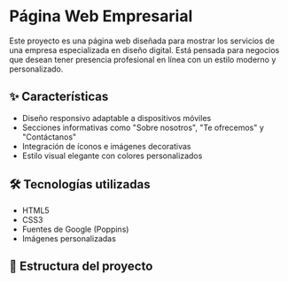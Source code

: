 # Página Web Empresarial

Este proyecto es una página web diseñada para mostrar los servicios de una empresa especializada en diseño digital. Está pensada para negocios que desean tener presencia profesional en línea con un estilo moderno y personalizado.

## ✨ Características
- Diseño responsivo adaptable a dispositivos móviles
- Secciones informativas como "Sobre nosotros", "Te ofrecemos" y "Contáctanos"
- Integración de íconos e imágenes decorativas
- Estilo visual elegante con colores personalizados

## 🛠️ Tecnologías utilizadas
- HTML5
- CSS3
- Fuentes de Google (Poppins)
- Imágenes personalizadas

## 📂 Estructura del proyecto
